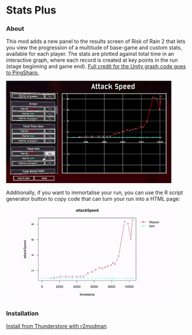 Stats Plus
==========

### About
This mod adds a new panel to the results screen of Risk of Rain 2 that lets you view the progression of a multitude of base-game and custom stats, available for each player. The stats are plotted against total time in an interactive graph, where each record is created at key points in the run (stage beginning and game end).
[Full credit for the Unity graph code goes to PingSharp.](https://github.com/PingSharpCode/Graph)

<img src="https://github.com/mwoiii/stats-plus/blob/main/mdassets/gamegraph.gif?raw=true" width="450px" title="StatsPlus panel">

Additionally, if you want to immortalise your run, you can use the R script generator button to copy code that can turn your run into a HTML page:

<img src="https://github.com/mwoiii/stats-plus/blob/main/mdassets/statspage.gif?raw=true" width="450px" title="StatsPlus HTML page">

### Installation
[Install from Thunderstore with r2modman](https://thunderstore.io/package/pond/StatsPlus/)
